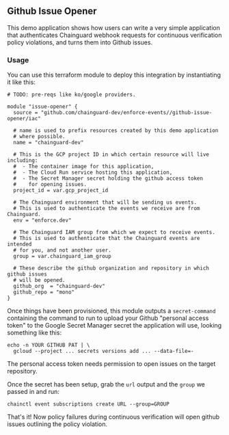## Github Issue Opener

This demo application shows how users can write a very simple application that
authenticates Chainguard webhook requests for continuous verification policy
violations, and turns them into Github issues.

### Usage

You can use this terraform module to deploy this integration by instantiating
it like this:

```hcl
# TODO: pre-reqs like ko/google providers.

module "issue-opener" {
  source = "github.com/chainguard-dev/enforce-events//github-issue-opener/iac"

  # name is used to prefix resources created by this demo application
  # where possible.
  name = "chainguard-dev"

  # This is the GCP project ID in which certain resource will live including:
  #  - The container image for this application,
  #  - The Cloud Run service hosting this application,
  #  - The Secret Manager secret holding the github access token
  #    for opening issues.
  project_id = var.gcp_project_id

  # The Chainguard environment that will be sending us events.
  # This is used to authenticate the events we receive are from Chainguard.
  env = "enforce.dev"

  # The Chainguard IAM group from which we expect to receive events.
  # This is used to authenticate that the Chainguard events are intended
  # for you, and not another user.
  group = var.chainguard_iam_group

  # These describe the github organization and repository in which github issues
  # will be opened.
  github_org  = "chainguard-dev"
  github_repo = "mono"
}
```

Once things have been provisioned, this module outputs a `secret-command`
containing the command to run to upload your Github "personal access token" to
the Google Secret Manager secret the application will use, looking something
like this:

```shell
echo -n YOUR GITHUB PAT | \
  gcloud --project ... secrets versions add ... --data-file=-
```

The personal access token needs permission to open issues on the target
repository.


Once the secret has been setup, grab the `url` output and the `group` we passed
in and run:

```shell
chainctl event subscriptions create URL --group=GROUP
```

That's it!  Now policy failures during continuous verification will open
github issues outlining the policy violation.
